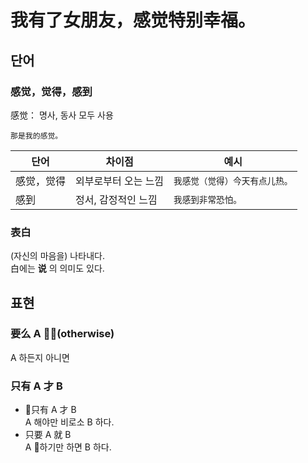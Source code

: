 # 我有了女朋友，感觉特别幸福。
## 단어
### 感觉，觉得，感到
感觉： 명사, 동사 모두 사용
```
那是我的感觉。
```
|단어|차이점|예시|
|---|----|---|
|感觉，觉得|외부로부터 오는 느낌|```我感觉（觉得）今天有点儿热。```|
|感到| 정서, 감정적인 느낌|```我感到非常恐怕。```|

### 表白
(자신의 마음을) 나타내다.  
白에는 __说__ 의 의미도 있다.

## 표현
### 要么 A (otherwise)
A 하든지 아니면

### 只有 A 才 B
+ 只有 A 才 B  
A 해야만 비로소 B 하다.
+ 只要 A 就 B  
A 하기만 하면 B 하다.
